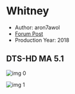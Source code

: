 # Whitney

* Author: aron7awol
* [Forum Post](https://www.avsforum.com/threads/bass-eq-for-filtered-movies.2995212/post-57857100)
* Production Year: 2018

## DTS-HD MA 5.1

![img 0](https://i.imgur.com/ye3PaHR.jpg)

![img 1](https://i.imgur.com/V7NWHj6.png)

